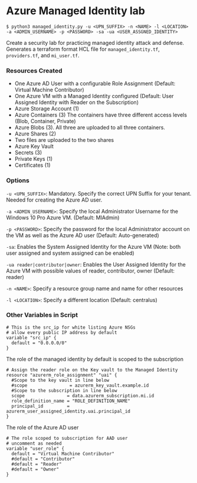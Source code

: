# Azure Managed Identity lab

```$ python3 managed_identity.py -u <UPN_SUFFIX> -n <NAME> -l <LOCATION> -a <ADMIN_USERNAME> -p <PASSWORD> -sa -ua <USER_ASSGNED_IDENTITY>```

Create a security lab for practicing managed identity attack and defense.  Generates a terraform format HCL file for ```managed_identity.tf```,  ```providers.tf```, and ```mi_user.tf```.

### Resources Created
* One Azure AD User with a configurable Role Assignment (Default:  Virtual Machine Contributor)
* One Azure VM with a Managed Identity configured (Default:  User Assigned Identity with Reader on the Subscription)
* Azure Storage Account (1)
* Azure Containers (3)
The containers have three different access levels (Blob, Container, Private)
* Azure Blobs (3).  All three are uploaded to all three containers.
* Azure Shares (2)
* Two files are uploaded to the two shares
* Azure Key Vault
* Secrets (3)
* Private Keys (1)
* Certificates (1)

### Options

```-u <UPN_SUFFIX>```:  Mandatory.  Specify the correct UPN Suffix for your tenant.  Needed for creating the Azure AD user.

```-a <ADMIN_USERNAME>```:  Specify the local Administrator Username for the Windows 10 Pro Azure VM. (Default:  MIAdmin)

```-p <PASSWORD>```: Specify the password for the local Administrator account on the VM as well as the Azure AD user (Default:  Auto-generated)

```-sa```: Enables the System Assigned Identity for the Azure VM (Note:  both user assigned and system assigned can be enabled)

```-ua reader|contributor|owner```: Enables the User Assigned Identity for the Azure VM with possible values of reader, contributor, owner (Default:  reader)

```-n <NAME>```:  Specify a resource group name and name for other resources

```-l <LOCATION>```:  Specify a different location (Default: centralus)

### Other Variables in Script

```
# This is the src_ip for white listing Azure NSGs
# allow every public IP address by default
variable "src_ip" {
  default = "0.0.0.0/0"
}
```

The role of the managed identity by default is scoped to the subscription

```
# Assign the reader role on the Key vault to the Managed Identity
resource "azurerm_role_assignment" "uai" {
  #Scope to the key vault in line below
  #scope                = azurerm_key_vault.example.id
  #Scope to the subscription in line below
  scope                = data.azurerm_subscription.mi.id
  role_definition_name = "ROLE_DEFINITION_NAME"
  principal_id         = azurerm_user_assigned_identity.uai.principal_id
}
```

The role of the Azure AD user
```
# The role scoped to subscription for AAD user
# uncomment as needed
variable "user_role" {
  default = "Virtual Machine Contributor"
  #default = "Contributor"
  #default = "Reader"
  #default = "Owner"
}
```
